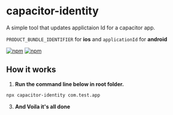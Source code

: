 # capacitor-identity

A simple tool that updates applictaion Id for a capacitor app.

`PRODUCT_BUNDLE_IDENTIFIER` for **ios** and `applicationId` for **android**

[![npm](https://img.shields.io/npm/v/capacitor-identity.svg?maxAge=2592000?style=flat-square)](https://www.npmjs.com/package/capacitor-identity)
[![npm](https://img.shields.io/npm/dm/capacitor-identity.svg)](https://www.npmjs.com/package/capacitor-identity)

## How it works

1. **Run the command line below in root folder.**

```sh
npx capacitor-identity com.test.app
```

3. **And Voila it's all done**
